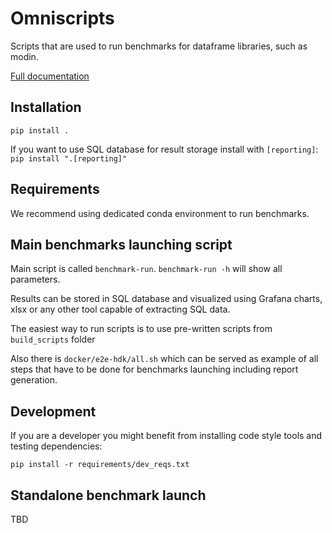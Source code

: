 # Omniscripts

Scripts that are used to run benchmarks for dataframe libraries, such as modin.

[Full documentation](https://omniscripts.readthedocs.io/en/latest/)
## Installation

`pip install .`

If you want to use SQL database for result storage install with `[reporting]`:
`pip install ".[reporting]"`

## Requirements

We recommend using dedicated conda environment to run benchmarks.

## Main benchmarks launching script

Main script is called `benchmark-run`. `benchmark-run -h` will show all parameters. 

Results can be stored in SQL database and visualized using Grafana charts, xlsx or any other tool capable of extracting SQL data.

The easiest way to run scripts is to use pre-written scripts from `build_scripts` folder

Also there is `docker/e2e-hdk/all.sh` which can be served as example of all steps that have to be done for benchmarks launching including report generation.


## Development

If you are a developer you might benefit from installing code style tools and testing dependencies:

`pip install -r requirements/dev_reqs.txt`

## Standalone benchmark launch

TBD
